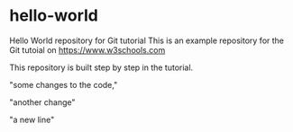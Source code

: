# hello-world
Hello World repository for Git tutorial
This is an example repository for the Git tutoial on https://www.w3schools.com

This repository is built step by step in the tutorial.

"some changes to the code,"

"another change"

"a new line"